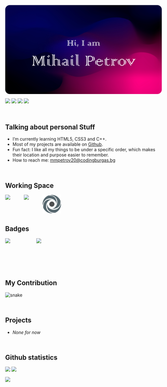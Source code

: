 <!-- My Github Banner-->

<img align="center" alt = "Github Banner" src="https://github.com/MMPetrov20/MMPetrov20/blob/main/assets/Tittle.png" />

<p align="left">
  
  <img src="https://img.shields.io/badge/-C++-00599C?style=flat-square&logo=c"/>
  <img src="https://img.shields.io/badge/-HTML5-E34F26?style=flat-square&logo=html5&logoColor=white"/>
  <img src="https://img.shields.io/badge/-CSS3-1572B6?style=flat-square&logo=css3"/>
  <img src="https://img.shields.io/badge/-GitHub-black?style=flat-square&logo=github"/>
  
</p>

<br>

<h2>Talking about personal Stuff</h2>

<ul>
  <li>I’m currently learning HTML5, CSS3 and C++.</li>
  <li>Most of my projects are available on <a href = "https://github.com/MMPetrov20?tab=repositories">Github</a>.</li>
  <li>Fun fact: I like all my things to be under a specific order, which makes their location and purpose easier to remember.</li>
  <li>How to reach me: <a href = "mailto:mmpetrov20@codingburgas.bg">mmpetrov20@codingburgas.bg<a/></li>
</ul>

<br>

<h2>Working Space</h2>

  <img align = "left" width = "60px" src = "https://code.visualstudio.com/assets/apple-touch-icon.png">
  <img align = "left" width = "60px" src = "https://schwabencode.com/contents/logos/VS2019-Badge.png">
  <img align = "left" width = "60px" src = "https://github.com/MMPetrov20/MMPetrov20/blob/main/assets/Replit_Icon.png">
  
  <br><br><br><br>
  
<h2>Badges</h2>

  <img align = "left" width = "100px" src = "https://images.credly.com/size/220x220/images/241488f4-9110-41aa-804e-51a8f8ba430d/MTA-Introduction_to_Programming_Using_HTML_and_CSS-600x600.png">
  <img align = "left" width = "100px" src = "https://images.credly.com/size/220x220/images/fd092703-61db-4e9f-9c7c-2211d44ca87d/MOS_Word.png">
  
  <br><br><br><br><br><br>
 
<h2>My Contribution</h2>

  <p align="left">
    <img src="https://github.com/ritik307/ritik307/raw/output/github-contribution-grid-snake.svg" alt="snake"></center>
  </p>
  
  <br>
  
 <h2>Projects</h2>
 
  - *None for now*
  
  <br>
  
 <h2>Github statistics</h2>
  
  <p align = "left">    
    <img  src = "https://github-readme-stats.vercel.app/api?username=MMPetrov20&show_icons=true&theme=radical&line_height=27">
    <img src = "https://github-readme-stats.vercel.app/api/top-langs/?username=MMPetrov20&hide=html,css,java,shaderlab,kotlin,hlsl&theme=radical">
  </p>
  
  <p align = "left">
     <img  src="https://github-readme-streak-stats.herokuapp.com/?user=MMPetrov20&show_icons=true&locale=en&layout=compact&theme=radical&line_height=0" />
  </p> 
  
 




